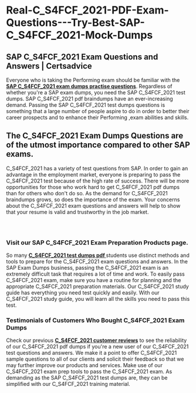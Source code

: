 # Real-C_S4FCF_2021-PDF-Exam-Questions---Try-Best-SAP-C_S4FCF_2021-Mock-Dumps
<h2><strong>SAP C_S4FCF_2021 Exam Questions and Answers | Certsadvice</strong></h2> <p>Everyone who is taking the Performing exam should be familiar with the <a href="http://www.certsadvice.com/sap/c_s4fcf_2021-practice-questions"><strong>SAP C_S4FCF_2021 exam dumps practise questions</strong></a>. Regardless of whether you&#39;re a SAP exam dumps, you need the SAP C_S4FCF_2021 test dumps. SAP C_S4FCF_2021 pdf braindumps have an ever-increasing demand. Passing the SAP C_S4FCF_2021 test dumps questions is something that a large number of people aspire to do in order to better their career prospects and to enhance their Performing ,exam abilities and skills.</p> <h2><strong>The C_S4FCF_2021 Exam Dumps Questions are of the utmost importance compared to other SAP exams.</strong></h2> <p>C_S4FCF_2021 has a variety of test questions from SAP. In order to gain an advantage in the employment market, everyone is preparing to pass the C_S4FCF_2021 test because of the high rate of success. There will be more opportunities for those who work hard to get C_S4FCF_2021 pdf dumps than for others who don&#39;t do so. As the demand for C_S4FCF_2021 braindumps grows, so does the importance of the exam. Your concerns about the C_S4FCF_2021 exam questions and answers will help to show that your resume is valid and trustworthy in the job market.</p> <p><a href="http://www.certsadvice.com/sap/c_s4fcf_2021-practice-questions" style="display: block; padding: 1em 0; text-align: center; "><img alt="" src="https://1.bp.blogspot.com/-RUOr8Wn-CRk/YUYAxC8kcHI/AAAAAAAAAnw/F7BbdI3tw8QDj5z8iX0vQAioQzKiUxduwCLcBGAsYHQ/s0/unnamed.jpg" /></a></p> <h3><strong>Visit our SAP C_S4FCF_2021 Exam Preparation Products page.</strong></h3> <p>So many <a href="http://www.certsadvice.com/sap/c_s4fcf_2021-practice-questions"><strong>C_S4FCF_2021 test dumps pdf </strong></a>students use distinct methods and tools to prepare for the C_S4FCF_2021 exam questions and answers. In the SAP Exam Dumps business, passing the C_S4FCF_2021 exam is an extremely difficult task that requires a lot of time and work. To easily pass C_S4FCF_2021 exam, make sure you have a routine for planning and the appropriate C_S4FCF_2021 preparation materials. Our C_S4FCF_2021 study guide has everything you need test quickly and easily. With our C_S4FCF_2021 study guide, you will learn all the skills you need to pass this test.</p> <h3><strong>Testimonials of Customers Who Bought C_S4FCF_2021 Exam Dumps</strong></h3> <p>Check our previous <a href="http://www.certsadvice.com/sap/c_s4fcf_2021-practice-questions"><strong>C_S4FCF_2021 customer reviews</strong></a> to see the reliability of our C_S4FCF_2021 pdf dumps if you&#39;re a new user of our C_S4FCF_2021 test questions and answers. We make it a point to offer C_S4FCF_2021 sample questions to all of our clients and solicit their feedback so that we may further improve our products and services. Make use of our C_S4FCF_2021 exam prep tools to pass the C_S4FCF_2021 exam. As demanding as the SAP C_S4FCF_2021 test dumps are, they can be simplified with our C_S4FCF_2021 training material.</p>
